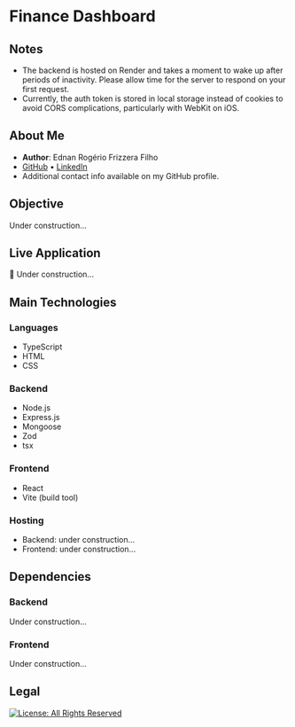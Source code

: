 # Finance Dashboard

## Notes

- The backend is hosted on Render and takes a moment to wake up after periods
  of inactivity. Please allow time for the server to respond on your first
  request.
- Currently, the auth token is stored in local storage instead of cookies to
  avoid CORS complications, particularly with WebKit on iOS.

## About Me

- **Author**: Ednan Rogério Frizzera Filho
- [GitHub](https://github.com/ednanf) • [LinkedIn](https://www.linkedin.com/in/ednanrff/)
- Additional contact info available on my GitHub profile.

## Objective

Under construction...

## Live Application

🚀 Under construction...

## Main Technologies

### Languages

- TypeScript
- HTML
- CSS

### Backend

- Node.js
- Express.js
- Mongoose
- Zod
- tsx

### Frontend

- React
- Vite (build tool)

### Hosting

- Backend: under construction...
- Frontend: under construction...

## Dependencies

### Backend

Under construction...

### Frontend

Under construction...

## Legal

[![License: All Rights Reserved](https://img.shields.io/badge/License-All%20Rights%20Reserved-lightgrey)](./LICENSE)
